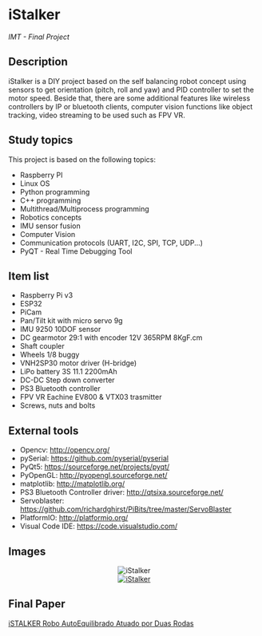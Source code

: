 # iStalker
_IMT - Final Project_

## Description
iStalker is a DIY project based on the self balancing robot concept using sensors to get orientation (pitch, roll and yaw) and PID controller to set the motor speed. Beside that, there are some additional features like wireless controllers by IP or bluetooth clients, computer vision functions like object tracking, video streaming to be used such as FPV VR.

## Study topics
This project is based on the following topics:
* Raspberry PI     
* Linux OS
* Python programming
* C++ programming
* Multithread/Multiprocess programming
* Robotics concepts
* IMU sensor fusion
* Computer Vision
* Communication protocols (UART, I2C, SPI, TCP, UDP...)
* PyQT - Real Time Debugging Tool

## Item list
* Raspberry Pi v3
* ESP32
* PiCam
* Pan/Tilt kit with micro servo 9g
* IMU 9250 10DOF sensor
* DC gearmotor 29:1 with encoder 12V 365RPM 8KgF.cm 
* Shaft coupler
* Wheels 1/8 buggy
* VNH2SP30 motor driver (H-bridge)
* LiPo battery 3S 11.1 2200mAh
* DC-DC Step down converter
* PS3 Bluetooth controller
* FPV VR Eachine EV800 & VTX03 trasmitter
* Screws, nuts and bolts

## External tools
* Opencv: http://opencv.org/
* pySerial: https://github.com/pyserial/pyserial
* PyQt5: https://sourceforge.net/projects/pyqt/
* PyOpenGL: http://pyopengl.sourceforge.net/
* matplotlib: http://matplotlib.org/
* PS3 Bluetooth Controller driver: http://qtsixa.sourceforge.net/
* Servoblaster: https://github.com/richardghirst/PiBits/tree/master/ServoBlaster
* PlatformIO: http://platformio.org/
* Visual Code IDE: https://code.visualstudio.com/

## Images
<p align="center">
  <img src="https://github.com/gchinellato/Toy-Robot/blob/master/docs/istalker-feira.jpg?raw=true" alt="iStalker"/>
   <br>  
<a href="http://www.youtube.com/watch?feature=player_embedded&v=8wMRImB8lHo" target="_blank"><img src="http://img.youtube.com/vi/8wMRImB8lHo/0.jpg" 
alt="iStalker"/></a>
</p>

## Final Paper
[iSTALKER Robo AutoEquilibrado Atuado por Duas Rodas](../blob/master/docs/4_0_iSTALKER___Rob__Auto_Equilibrado_Atuado_por_Duas_Rodas.pdf)

